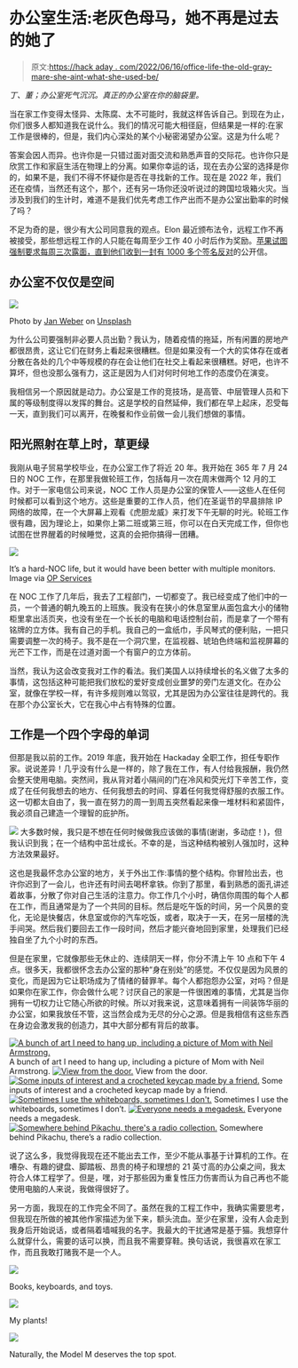 # 办公室生活:老灰色母马，她不再是过去的她了

> 原文:[https://hack aday . com/2022/06/16/office-life-the-old-gray-mare-she-aint-what-she-used-be/](https://hackaday.com/2022/06/16/office-life-the-old-gray-mare-she-aint-what-she-used-to-be/)

*丁、董；办公室死气沉沉。真正的办公室在你的脑袋里。*

当在家工作变得太怪异、太陈腐、太不可能时，我就这样告诉自己。到现在为止，你们很多人都知道我在说什么。我们的情况可能大相径庭，但结果是一样的:在家工作是很棒的，但是，我们内心深处的某个小秘密渴望办公室。这是为什么呢？

答案会因人而异。也许你是一只错过面对面交流和熟悉声音的交际花。也许你只是欣赏工作和家庭生活在物理上的分离。如果你幸运的话，现在去办公室的选择是你的，如果不是，我们不得不怀疑你是否在寻找新的工作。现在是 2022 年，我们还在疫情，当然还有这个，那个，还有另一场你还没听说过的跨国垃圾箱火灾。当涉及到我们的生计时，难道不是我们优先考虑工作产出而不是办公室出勤率的时候了吗？

不足为奇的是，很少有大公司同意我的观点。Elon 最近颁布法令，远程工作不再被接受，那些想远程工作的人只能在每周至少工作 40 小时后作为奖励。[苹果试图强制要求每周三次露面，直到他们收到一封有 1000 多个签名反对](https://www.npr.org/2022/06/05/1102744672/remote-work-from-home-return-to-office-covid-pandemic-workers-apple-google)的公开信。

## 办公室不仅仅是空间

[![](../Images/be838619b84dc0f49a85ac03a2748a56.png)](https://hackaday.com/wp-content/uploads/2022/06/jan-weber-yVbPfo7jtMA-unsplash.jpg)

Photo by [Jan Weber](https://unsplash.com/@itsjanweber?utm_source=unsplash&utm_medium=referral&utm_content=creditCopyText) on [Unsplash](https://unsplash.com/s/photos/office-buildings?utm_source=unsplash&utm_medium=referral&utm_content=creditCopyText)

为什么公司要强制非必要人员出勤？我认为，随着疫情的拖延，所有闲置的房地产都很昂贵，这让它们在财务上看起来很糟糕。但是如果没有一个大的实体存在或者分散在各处的几个中等规模的存在会让他们在社交上看起来很糟糕。好吧，也许不算坏，但也没那么强有力，这正是因为人们对何时何地工作的态度仍在演变。

我相信另一个原因就是动力。办公室是工作的竞技场，是高管、中层管理人员和下属的等级制度得以发挥的舞台。这是学校的自然延伸，我们都在早上起床，忍受每一天，直到我们可以离开，在晚餐和作业前做一会儿我们想做的事情。

## 阳光照射在草上时，草更绿

我刚从电子贸易学校毕业，在办公室工作了将近 20 年。我开始在 365 年 7 月 24 日的 NOC 工作，在那里我做轮班工作，包括每月一次在周末做两个 12 月的工作。对于一家电信公司来说，NOC 工作人员是办公室的保管人——这些人在任何时候都可以看到这个地方。这些是重要的工作人员，他们在圣诞节的早晨排除 IP 网络的故障，在一个大屏幕上观看《虎胆龙威》来打发下午无聊的时光。轮班工作很有趣，因为理论上，如果你上第二班或第三班，你可以在白天完成工作，但你也试图在世界醒着的时候睡觉，这真的会把你搞得一团糟。

[![](../Images/ac5b1e7f8f6382bcb9d9ed1dc8b43aab.png)](https://hackaday.com/wp-content/uploads/2022/06/NOC-Network-Operations-Center.jpg)

It’s a hard-NOC life, but it would have been better with multiple monitors. Image via [OP Services](https://www.opservices.com/what-it-infrastructure-remote-monitoring-noc-is/)

在 NOC 工作了几年后，我去了工程部门，一切都变了。我已经变成了他们中的一员，一个普通的朝九晚五的上班族。我没有在狭小的休息室里从面包盒大小的储物柜里拿出活页夹，也没有坐在一个长长的电脑和电话控制台前，而是拿了一个带有铭牌的立方体。我有自己的手机。我自己的一盒纸巾，手风琴式的便利贴，一把只需要调整一次的椅子。我不是在一个洞穴里，在监视器、琥珀色终端和监视屏幕的光芒下工作，而是在过道对面一个有窗户的立方体前。

当然，我认为这会改变我对工作的看法。我们美国人以持续增长的名义做了太多的事情，这包括这种可能把我们放松的爱好变成创业噩梦的旁门左道文化。在办公室，就像在学校一样，有许多规则难以驾驭，尤其是因为办公室往往是跨代的。我在那个办公室长大，它在我心中占有特殊的位置。

## 工作是一个四个字母的单词

但那是我以前的工作。2019 年底，我开始在 Hackaday 全职工作，担任专职作家。说说差异！几乎没有什么是一样的，除了我在工作，有人付给我报酬，我仍然会整天使用电脑。突然间，我从背对着小隔间的门在冷风和荧光灯下辛苦工作，变成了在任何我想去的地方、任何我想去的时间、穿着任何我觉得舒服的衣服工作。这一切都太自由了，我一直在努力的周一到周五突然看起来像一堆材料和紧固件，我必须自己建造一个理智的庇护所。

[![](../Images/045b8b46eea0deeb6a9b3607556ebc4b.png)](https://hackaday.com/wp-content/uploads/2022/06/cry.jpg) 大多数时候，我只是不想在任何时候做我应该做的事情(谢谢，多动症！)，但我认识到我；在一个结构中茁壮成长。不幸的是，当这种结构被别人强加时，这种方法效果最好。

这也是我最怀念办公室的地方，关于外出工作:事情的整个结构。你冒险出去，也许你迟到了一会儿，也许还有时间去喝杯拿铁。你到了那里，看到熟悉的面孔讲述着故事，分散了你对自己生活的注意力。你工作几个小时，确信你周围的每个人都在工作，而且通常是为了一个共同的目标。然后是吃午饭的时间，另一个风景的变化，无论是快餐店，休息室或你的汽车吃饭，或者，取决于一天，在另一层楼的洗手间哭。然后我们要回去工作一段时间，然后才能兴奋地回到家里，处理我们已经独自坐了九个小时的东西。

但是在家里，它就像那些无休止的、连续阴天一样，你分不清上午 10 点和下午 4 点。很多天，我都很怀念去办公室的那种“身在别处”的感觉。不仅仅是因为风景的变化，而是因为它让职场成为了情绪的替罪羊。每个人都抱怨办公室，对吗？但是如果你在家工作，你会做什么呢？讨厌自己的家是一件很困难的事情，尤其是当你拥有一切权力让它随心所欲的时候。所以对我来说，这意味着拥有一间装饰华丽的办公室，如果我放任不管，这当然会成为无尽的分心之源。但是我相信有这些东西在身边会激发我的创造力，其中大部分都有背后的故事。

 [![A bunch of art I need to hang up, including a picture of Mom with Neil Armstrong.](../Images/2215358c22af709886ad067337008a1d.png "20220614_170303")](https://hackaday.com/2022/06/16/office-life-the-old-gray-mare-she-aint-what-she-used-to-be/20220614_170303/) A bunch of art I need to hang up, including a picture of Mom with Neil Armstrong. [![View from the door.](../Images/ebd072fa73f89fe9830fedf813c04056.png "20220615_122757")](https://hackaday.com/2022/06/16/office-life-the-old-gray-mare-she-aint-what-she-used-to-be/20220615_122757/) View from the door. [![Some inputs of interest and a crocheted keycap made by a friend.](../Images/0896ecee47ab5ff8595ecb1053475c94.png "20220614_170358")](https://hackaday.com/2022/06/16/office-life-the-old-gray-mare-she-aint-what-she-used-to-be/20220614_170358/) Some inputs of interest and a crocheted keycap made by a friend. [![Sometimes I use the whiteboards, sometimes I don't.](../Images/15f9aaf9966f8831a1d9f51869d98b5d.png "20220614_170456")](https://hackaday.com/2022/06/16/office-life-the-old-gray-mare-she-aint-what-she-used-to-be/20220614_170456/) Sometimes I use the whiteboards, sometimes I don’t. [![Everyone needs a megadesk.](../Images/b585974b660ce875576908af6fe8e35f.png "20220614_112841")](https://hackaday.com/2022/06/16/office-life-the-old-gray-mare-she-aint-what-she-used-to-be/20220614_112841/) Everyone needs a megadesk. [![Somewhere behind Pikachu, there's a radio collection.](../Images/d67bb3aa5b7fdbda60c900f1e97994dc.png "20220614_170430")](https://hackaday.com/2022/06/16/office-life-the-old-gray-mare-she-aint-what-she-used-to-be/20220614_170430/) Somewhere behind Pikachu, there’s a radio collection.

说了这么多，我觉得我现在还不能出去工作，至少不能从事基于计算机的工作。在嘈杂、有趣的键盘、脚踏板、昂贵的椅子和理想的 21 英寸高的办公桌之间，我太符合人体工程学了。但是，嘿，对于那些因为重复性压力伤害而认为自己再也不能使用电脑的人来说，我做得很好了。

另一方面，我现在的工作完全不同了。虽然在我的工程工作中，我确实需要思考，但我现在所做的被其他作家描述为坐下来，额头流血。至少在家里，没有人会走到我身后开始说话，或者隔着墙喊我的名字。我最大的干扰通常是基于猫。我想穿什么就穿什么，需要的话可以换，而且我不需要穿鞋。换句话说，我很喜欢在家工作，而且我敢打赌我不是一个人。

[![](../Images/b5cf7ec60857c43d29dfe55cbd8ef480.png)](https://hackaday.com/2022/06/16/office-life-the-old-gray-mare-she-aint-what-she-used-to-be/20220614_170550/)

Books, keyboards, and toys.

[![](../Images/04942093dba3ffca47de4dde1b7face1.png)](https://hackaday.com/2022/06/16/office-life-the-old-gray-mare-she-aint-what-she-used-to-be/20220614_170538/)

My plants!

[![](../Images/b8f0133af292b13c4965f996ff0da27a.png)](https://hackaday.com/2022/06/16/office-life-the-old-gray-mare-she-aint-what-she-used-to-be/20220614_170335/)

Naturally, the Model M deserves the top spot.